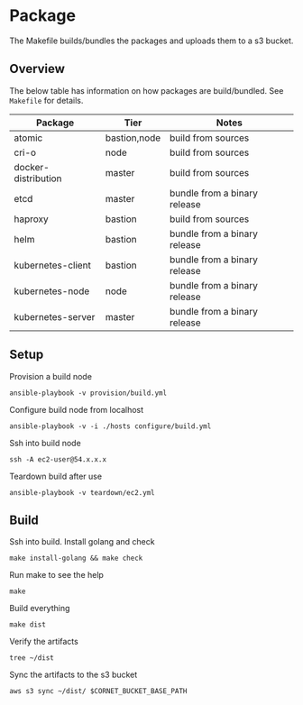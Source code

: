 # Package
The Makefile builds/bundles the packages and uploads them to a s3 bucket.

## Overview
The below table has information on how packages are build/bundled. See `Makefile` for details.

| Package | Tier | Notes |
| --- | --- | --- |
| atomic | bastion,node | build from sources |
| cri-o | node | build from sources |
| docker-distribution | master | build from sources |
| etcd | master | bundle from a binary release |
| haproxy | bastion | build from sources |
| helm | bastion | bundle from a binary release |
| kubernetes-client | bastion | bundle from a binary release |
| kubernetes-node | node | bundle from a binary release |
| kubernetes-server | master | bundle from a binary release |

## Setup

Provision a build node

    ansible-playbook -v provision/build.yml

Configure build node from localhost

    ansible-playbook -v -i ./hosts configure/build.yml

Ssh into build node

    ssh -A ec2-user@54.x.x.x

Teardown build after use

    ansible-playbook -v teardown/ec2.yml

## Build

Ssh into build. Install golang and check

    make install-golang && make check

Run make to see the help

    make

Build everything

    make dist

Verify the artifacts

    tree ~/dist

Sync the artifacts to the s3 bucket

    aws s3 sync ~/dist/ $CORNET_BUCKET_BASE_PATH
